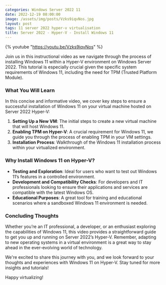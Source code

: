 ```yaml
---
categories: Windows Server 2022 11
date: 2022-12-19 08:00:00
image: /assets/img/posts/Vzks9iqvNos.jpg
layout: post
tags: 11 server 2022 hyper-v virtualisation
title: Server 2022 - Hyper-V - Install Windows 11
---
```


{% youtube "https://youtu.be/Vzks9iqvNos" %}

Join us in this instructional video as we navigate through the process of installing Windows 11 within a Hyper-V environment on Windows Server 2022. This tutorial is especially crucial given the specific system requirements of Windows 11, including the need for TPM (Trusted Platform Module).

### What You Will Learn

In this concise and informative video, we cover key steps to ensure a successful installation of Windows 11 on your virtual machine hosted on Server 2022 Hyper-V:

1. **Setting Up a New VM**: The initial steps to create a new virtual machine that will host Windows 11.
2. **Enabling TPM on Hyper-V**: A crucial requirement for Windows 11, we guide you through the process of enabling TPM in your VM settings.
3. **Installation Process**: Walkthrough of the Windows 11 installation process within your virtualized environment.

### Why Install Windows 11 on Hyper-V?

- **Testing and Exploration**: Ideal for users who want to test out Windows 11’s features in a controlled environment.
- **Development and Compatibility Checks**: For developers and IT professionals looking to ensure their applications and services are compatible with the latest Windows OS.
- **Educational Purposes**: A great tool for training and educational scenarios where a sandboxed Windows 11 environment is needed.

### Concluding Thoughts

Whether you’re an IT professional, a developer, or an enthusiast exploring the capabilities of Windows 11, this video provides a straightforward guide to get you up and running on Server 2022’s Hyper-V. Remember, adapting to new operating systems in a virtual environment is a great way to stay ahead in the ever-evolving world of technology.

We're excited to share this journey with you, and we look forward to your thoughts and experiences with Windows 11 on Hyper-V. Stay tuned for more insights and tutorials!

Happy virtualizing!